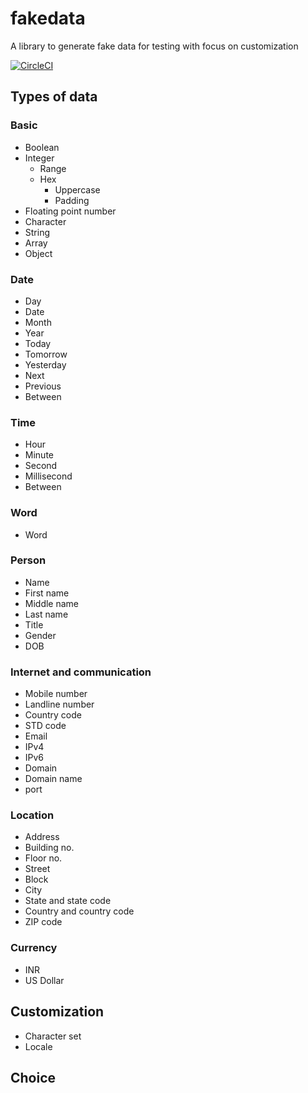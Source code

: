 # fakedata
A library to generate fake data for testing with focus on customization

[![CircleCI](https://dl.circleci.com/status-badge/img/gh/fakedata-js/fakedata/tree/main.svg?style=svg)](https://dl.circleci.com/status-badge/redirect/gh/fakedata-js/fakedata/tree/main)


## Types of data
### Basic
- Boolean
- Integer
  - Range
  - Hex
    - Uppercase
    - Padding
- Floating point number
- Character
- String
- Array
- Object
### Date
- Day
- Date
- Month
- Year
- Today
- Tomorrow
- Yesterday
- Next
- Previous
- Between
### Time
- Hour
- Minute
- Second
- Millisecond
- Between
### Word
- Word
### Person
- Name
- First name
- Middle name
- Last name
- Title
- Gender
- DOB
### Internet and communication
- Mobile number
- Landline number
- Country code
- STD code
- Email
- IPv4
- IPv6
- Domain
- Domain name
- port
### Location
- Address
- Building no.
- Floor no.
- Street
- Block
- City
- State and state code
- Country and country code
- ZIP code
### Currency
- INR
- US Dollar
## Customization
- Character set
- Locale
## Choice
